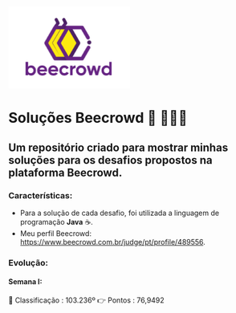 ![logo_beecrowd](https://github.com/MatheusMartins3191/beecrowd_solucoes/blob/master/icone_beecrowd.PNG)

# Soluções Beecrowd 🐝 🧑‍🤝‍🧑 
## Um repositório criado para mostrar minhas soluções para os desafios propostos na plataforma Beecrowd.

### Características: 

 - Para a solução de cada desafio, foi utilizada a linguagem de programação **Java** ☕.
 - Meu perfil Beecrowd: https://www.beecrowd.com.br/judge/pt/profile/489556. 

### Evolução:

#### Semana I: 

🥇 Classificação : 103.236º
👉 Pontos        :  76,9492

 

 
